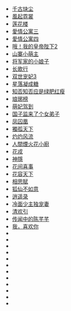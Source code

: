 
- [千古玦尘](https://www.youtube.com/watch?v=vhDjZoe8pts&list=PLb8w8KsDSK1xjiPSBpAevyfSxgiotHBaE&index=5)
- [風起霓裳](https://www.youtube.com/watch?v=Rp7c8xRwqrI&list=PLb8w8KsDSK1zXo3IHbgl6lzQFSAMYpTkB&index=1&t=200s)
- [莲花楼](https://www.youtube.com/watch?v=IC7wirpWiKM&list=PLb8w8KsDSK1yrl8xB8ac0JIjfh4N6FM9N&index=1&t=150s)
- [愛情公寓三](https://www.youtube.com/watch?v=j7PRj2xJrB4&list=PLn7ueQx7cc2zrQcKT1afy9szSlemLRUTa&index=2&t=200s)
- [愛情公寓四](https://www.youtube.com/watch?v=rLvF8G9D9JQ&list=PLn7ueQx7cc2yQC7bv9Cq132ZYT_eYKsao&index=2&t=200s)
- [哦！我的皇帝陛下2](https://www.youtube.com/watch?v=GfupKTqEeUs&list=PLn7ueQx7cc2zfmBSAKgQyuua_5jCCU_Yi&index=2&t=200s)
- [山寨小萌主](https://www.youtube.com/watch?v=50mX9gSCqA0&list=PLn7ueQx7cc2x5IbSVrnpPNhG5fgDJp6mf&index=2&t=200s)
- [将军家的小娘子](https://www.youtube.com/watch?v=gmBDPuaRvMw&list=PLn7ueQx7cc2zpI28adCoOil9SL86P1yhE&index=2&t=200s)
- [长歌行](https://www.youtube.com/watch?v=fnE6dkbzEZA&list=PLn7ueQx7cc2zHZqa6g9_CVUNQc62hcHDD&index=1&t=201s)
- [双世宠妃3](https://www.youtube.com/watch?v=qCJ3etriB7k&list=PLn7ueQx7cc2zCXV8Jhniyoc990bYGQeDQ&index=1&t=328s)
- [星落凝成糖](https://www.youtube.com/watch?v=iWZMW_HiZ-0&list=PLn7ueQx7cc2zO74P780DXKjEhhqb5RS2x&index=1&t=825s)
- [知否知否应是绿肥红瘦](https://www.youtube.com/watch?v=BBrxzppvreI&list=PLn7ueQx7cc2wkC03NjiaNpIJUBP2M4cmT&index=1&t=209s)
- [琅琊榜](https://www.youtube.com/watch?v=x-gVdZAVNUA&list=PLtt_YYUGi1gXRt2XVJZrHDBkZECcfmuAJ&index=1&t=1668s)
- [萌妃驾到](https://www.youtube.com/watch?v=zVt_Ny74LZ0&list=PLATwx1z00HsdFwYHO4ETX6_vCRBRp_TcZ&index=1)
- [国子监来了个女弟子](https://www.youtube.com/watch?v=5e-QYO4sCA0&list=PLuidrAcAGAOPvhSJC_CAsOO7NB2FtB8p2&index=1)
- [凤囚凰](https://www.youtube.com/watch?v=z_uq7fNAsi4&list=PLAfof34K3azXa4ttVF_XF5ZplNhTeW5PI)
- [獨孤天下](https://www.youtube.com/watch?v=95NlBT9wKZk&list=PLn7ueQx7cc2zLmWNzsyb2CDP4K92gwdMI)
- [灼灼风流](https://www.youtube.com/watch?v=7fd0y2bsi9A&list=PLMX26aiIvX5oHqbBa0SHGY3YyG-Ck8lwT)
- [人間煙火花小廚](https://www.youtube.com/watch?v=otWVdzF3XvU&list=PLMGUWmBBghZwSnNAj-H1zXlMd17ZFqc_J&index=1)
- [花戎](https://www.youtube.com/watch?v=a2dFbeKdOAY&list=PLlCrV9TCfzMbwkI945tIriAk2WfPrmOky)
- [神隱](https://www.youtube.com/watch?v=xsnFrr5GJ-4&list=PLRBClVey5BqxXUyIqXnpk9h4fojdBCkJo&index=1&t=1686s)
- [花间喜事](https://www.youtube.com/watch?v=4SkhdYAtQ_c&list=PLsUZkNuEg38Srn0xi8FdRLGHurpDuTfuY&index=1)
- [花容天下](https://www.youtube.com/watch?v=QNFX5uEdyUg&list=PLsUZkNuEg38Th3b4MxlEtAynVK3sxN673&index=1)
- [相思賦](https://www.youtube.com/watch?v=PskVbn4-ZwI&list=PLsUZkNuEg38Sf8WXSV_OgShH7BEi7p1ov&index=1&t=1357s)
- [狐仙不如意](https://www.youtube.com/watch?v=ifRuPILT4dM&list=PLsUZkNuEg38T9barwp5B2RFXQpUN_stay&index=1&t=1664s)
- [逍遥录](https://www.youtube.com/watch?v=l90Yvs9o_fM&list=PLsUZkNuEg38QrYj3rMuFb9NmLwSWH4QBl&index=1&t=715s)
- [冷面少主独宠妻](https://www.youtube.com/watch?v=QwBeofETRPY&list=PLsUZkNuEg38Rjz8_dGSLKvZCNDvGrvFOX&index=1)
- [清欢引](https://www.youtube.com/watch?v=LczDLjmy0FM&list=PLO2Wpfuvd4dGAr5QO_CrPE_UtMFOyJT_G&index=1&t=1383s)
- [传闻中的陈芊芊](https://www.youtube.com/watch?v=71TF3r7yFwg&list=PLMX26aiIvX5qmFwvmqUqmuazLFKjXVztJ&index=1&t=1305s)
- [我，喜欢你](https://www.youtube.com/watch?v=aaC77C_jWp8&list=PLwRTE4TGfyeBeBcCPpbD4-N2W1MauEJBG&index=1&t=1336s)
- []()
- []()
- []()
- []()
- []()
- []()
- []()
- []()
- []()
- []()
- []()
- []()


